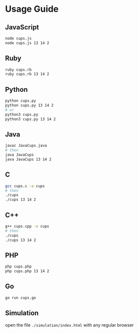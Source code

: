 # Usage Guide

## JavaScript
```bash
node cups.js
node cups.js 13 14 2
```

## Ruby
```bash
ruby cups.rb
ruby cups.rb 13 14 2
```

## Python
```bash
python cups.py
python cups.py 13 14 2
# or
python3 cups.py
python3 cups.py 13 14 2
```

## Java
```bash
javac JavaCups.java
# then
java JavaCups
java JavaCups 13 14 2
```

## C
```bash
gcc cups.c -o cups
# then
./cups
./cups 13 14 2
```

## C++
```bash
g++ cups.cpp -o cups
# then
./cups
./cups 13 14 2
```

## PHP
```bash
php cups.php
php cups.php 13 14 2
```

## Go
```bash
go run cups.go
```

## Simulation
open the file `./simulation/index.html` with any regular browser
